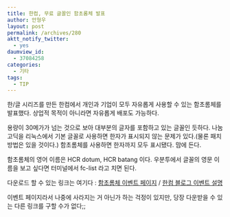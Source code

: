 ```yaml
---
title: 한컴, 무료 글꼴인 함초롬체 발표
author: 안형우
layout: post
permalink: /archives/280
aktt_notify_twitter:
  - yes
daumview_id:
  - 37084258
categories:
  - 기타
tags:
  - TIP
---
```

한/글 시리즈를 만든 한컴에서 개인과 기업이 모두 자유롭게 사용할 수 있는 함초롬체를 발표했다. 상업적 목적이 아니라면 자유롭게 배포도 가능하다.

용량이 30메가가 넘는 것으로 보아 대부분의 글자를 포함하고 있는 글꼴인 듯하다. 나눔고딕을 리눅스에서 기본 글꼴로 사용하면 한자가 표시되지 않는 문제가 있다.(물론 패치 방법은 있을 것이다.) 함초롬체를 사용하면 한자까지 모두 표시됐다. 맘에 든다.

함초롬체의 영어 이름은 HCR dotum, HCR batang 이다. 우분투에서 글꼴의 영문 이름을 보고 싶다면 터미널에서 fc-list 라고 치면 된다. 

다운로드 할 수 있는 링크는 여기다 : <a href="http://www.haansoft.com/hnc/event/ham/index.htm" target="_blank">함초롬체 이벤트 페이지</a>&nbsp;/ <a href="http://thatcom.tistory.com/50" target="_blank">한컴 블로그 이벤트 설명</a>

이벤트 페이지라서 나중에 사라지는 거 아닌가 하는 걱정이 있지만, 당장 다운받을 수 있는 다른 링크를 구할 수가 없다;;